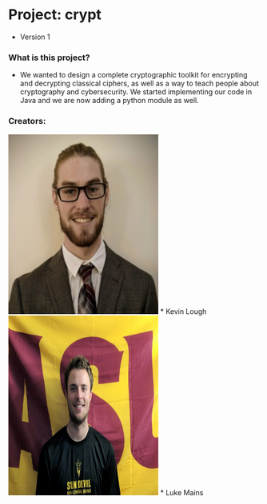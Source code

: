 # Project: crypt #
* Version 1

### What is this project? ###

* We wanted to design a complete cryptographic toolkit for encrypting and decrypting classical ciphers, as well as a way to teach people about cryptography and cybersecurity. We started implementing our code in Java and we are now adding a python module as well.

### Creators: ###
<img src="kevin.jpg" width="300" height="360">
* Kevin Lough
<img src="luke.jpg" width="300" height="360">
* Luke Mains
